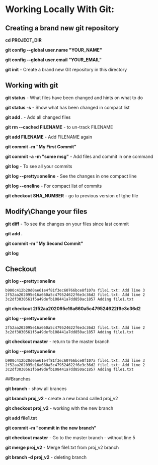 # Working Locally With Git:

## Creating a brand new git repository

**cd  PROJECT_DIR**

**git config --global user.name "YOUR_NAME"**

**git config --global user.email "YOUR_EMAIL"**

**git init** - Create a brand new Git repository in this directory



## Working with git

**git status** - What files have been changed and hints on what to do

**git status -s** - Show what has been changed in compact list

**git add .** - Add all changed files

**git rm --cached FILENAME** - to un-track FILENAME

**git add FILENAME** - Add FILENAME again

**git commit -m "My First Commit"**

**git commit -a -m "some msg"** - Add files and commit in one command

**git log** - To see all your commits

**git log --pretty=oneline** - See the changes in one compact line

**git log --oneline** - For compact list of commits

**git checkout SHA_NUMBER** - go to previous version of tghe file



## Modify\Change your files

**git diff** - To see the changes on your files since last commit

**git add .**

**git commit -m "My Second Commit"**

**git log** 



## Checkout

**git log --pretty=oneline**
```
b900c412b20d0ae61e4f81f3ec60766bce8f107a file1.txt: Add line 3
2f52aa202095e16a660a5c479524622f6e3c36d2 file1.txt: Add line 2
3c2df3030561f5a49defb108441a7dd850ac1857 Adding file1.txt
```

**git checkout 2f52aa202095e16a660a5c479524622f6e3c36d2**

**git log --pretty=oneline**
```
2f52aa202095e16a660a5c479524622f6e3c36d2 file1.txt: Add line 2
3c2df3030561f5a49defb108441a7dd850ac1857 Adding file1.txt
```

**git checkout master** - return to the master branch

**git log --pretty=oneline**
```
b900c412b20d0ae61e4f81f3ec60766bce8f107a file1.txt: Add line 3
2f52aa202095e16a660a5c479524622f6e3c36d2 file1.txt: Add line 2
3c2df3030561f5a49defb108441a7dd850ac1857 Adding file1.txt
```


##Branches

**git branch** - show all brances

**git branch proj_v2** - create a new brand called proj_v2

**git checkout proj_v2** - working with the new branch

**git add file1.txt**

**git commit -m "commit in the new branch"**

**git checkout master** - Go to the master branch - without line 5

**git merge proj_v2** - Merge file1.txt  from proj_v2 branch

**git branch -d proj_v2** - deleting branch


